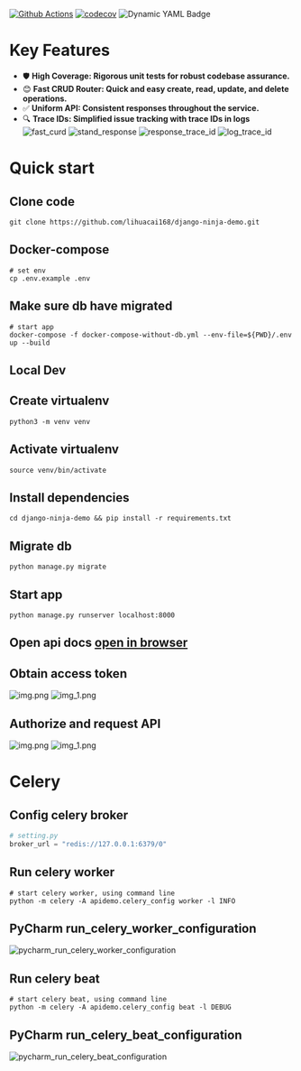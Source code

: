 [![Github Actions](https://github.com/lihuacai168/django-ninja-demo/actions/workflows/django-test.yml/badge.svg)](https://github.com/lihuacai168/django-ninja-demo/actions)
[![codecov](https://codecov.io/gh/lihuacai168/django-ninja-demo/branch/main/graph/badge.svg)](https://app.codecov.io/gh/lihuacai168/django-ninja-demo)
![Dynamic YAML Badge](https://img.shields.io/badge/dynamic/yaml?url=https%3A%2F%2Fraw.githubusercontent.com%2Flihuacai168%2Fdjango-ninja-demo%2Fmain%2F.github%2Fworkflows%2Fdjango-test.yml&query=%24.jobs.build.strategy.matrix%5B'python-version'%5D&style=flat-square&logo=python&logoColor=blue&label=Python&color=yellow)

# Key Features
- 🛡️ **High Coverage: Rigorous unit tests for robust codebase assurance.**
- 😊 **Fast CRUD Router: Quick and easy create, read, update, and delete operations.**
- ✅ **Uniform API: Consistent responses throughout the service.**
- 🔍 **Trace IDs:  Simplified issue tracking with trace IDs in logs**
![fast_curd](assets/fast_curd.png)
![stand_response](assets/stand_response.png)
![response_trace_id](assets/response_trace_id.png)
![log_trace_id](assets/log_trace_id.png)


# Quick start
## Clone code
`git clone https://github.com/lihuacai168/django-ninja-demo.git`


## Docker-compose

```shell
# set env
cp .env.example .env
```

## Make sure db have migrated
    
```shell
# start app
docker-compose -f docker-compose-without-db.yml --env-file=${PWD}/.env up --build
```


## Local Dev

## Create virtualenv
```
python3 -m venv venv
```

## Activate virtualenv
```
source venv/bin/activate
```

## Install dependencies
```
cd django-ninja-demo && pip install -r requirements.txt
```

## Migrate db
```
python manage.py migrate
```

## Start app
```
python manage.py runserver localhost:8000
```

## Open api docs [open in browser](http://localhost:8000/api/docs)


## Obtain access token
![img.png](assets/obtain_token_request.png)
![img_1.png](assets/obtain_token_response.png)


## Authorize and request API
![img.png](assets/authorize.png)
![img_1.png](assets/request_api.png)

# Celery
## Config celery broker
```python
# setting.py
broker_url = "redis://127.0.0.1:6379/0"
```
## Run celery worker
```shell
# start celery worker, using command line
python -m celery -A apidemo.celery_config worker -l INFO 
```

## PyCharm run_celery_worker_configuration
![pycharm_run_celery_worker_configuration](assets/celery_worker.png)


## Run celery beat
```shell
# start celery beat, using command line
python -m celery -A apidemo.celery_config beat -l DEBUG 
```

## PyCharm run_celery_beat_configuration
![pycharm_run_celery_beat_configuration](assets/celery_beat.png)